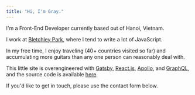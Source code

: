 ```yaml
---
title: "Hi, I'm Gray."
---
```


I'm a Front-End Developer currently based out of Hanoi, Vietnam.

I work at [Bletchley Park](http://bletchley.co/), where I tend to write a lot of JavaScript.

In my free time, I enjoy traveling (40+ countries visited so far) and accumulating more guitars than any one person can reasonably deal with.

This little site is overengineered with [Gatsby](https://bletchley.co), [React.js](https://reactjs.org/), [Apollo](https://www.apollographql.com/), and [GraphQL](https://graphql.org/), and the source code is available [here](https://github.com/grayontheweb/portfolio).

If you'd like to get in touch, please use the contact form below.

